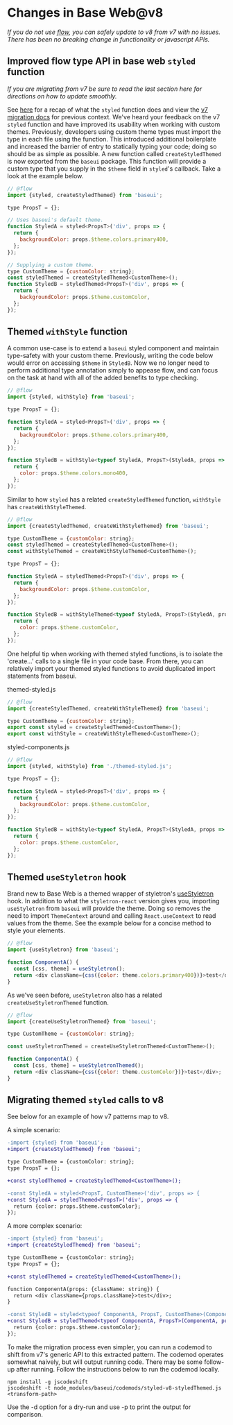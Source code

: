 # Changes in Base Web@v8

_If you do not use [flow](https://flow.org/), you can safely update to v8 from v7 with no issues.
There has been no breaking change in functionality or javascript APIs._

## Improved flow type API in base web `styled` function

_If you are migrating from v7 be sure to read the last section here for directions on how to update
smoothly._

See [here](https://baseweb.design/components/styled/) for a recap of what the `styled` function
does and view the
[v7 migration docs](https://github.com/uber/baseweb/blob/master/docs/migrations/01207.md) for
previous context. We've heard your feedback on the v7 `styled` function and have improved its
usability when working with custom themes. Previously, developers using custom theme types must
import the type in each file using the function. This introduced additional boilerplate and
increased the barrier of entry to statically typing your code; doing so should be as simple as
possible. A new function called `createStyledThemed` is now exported from the `baseui` package.
This function will provide a custom type that you supply in the `$theme` field in `styled`'s
callback. Take a look at the example below.

```js
// @flow
import {styled, createStyledThemed} from 'baseui';

type PropsT = {};

// Uses baseui's default theme.
function StyledA = styled<PropsT>('div', props => {
  return {
    backgroundColor: props.$theme.colors.primary400,
  };
});

// Supplying a custom theme.
type CustomTheme = {customColor: string};
const styledThemed = createStyledThemed<CustomTheme>();
function StyledB = styledThemed<PropsT>('div', props => {
  return {
    backgroundColor: props.$theme.customColor,
  };
});
```

## Themed `withStyle` function

A common use-case is to extend a `baseui` styled component and maintain type-safety with your
custom theme. Previously, writing the code below would error on accessing `$theme` in `StyledB`.
Now we no longer need to perform additional type annotation simply to appease flow, and can focus
on the task at hand with all of the added benefits to type checking.

```js
// @flow
import {styled, withStyle} from 'baseui';

type PropsT = {};

function StyledA = styled<PropsT>('div', props => {
  return {
    backgroundColor: props.$theme.colors.primary400,
  };
});

function StyledB = withStyle<typeof StyledA, PropsT>(StyledA, props => {
  return {
    color: props.$theme.colors.mono400,
  };
});
```

Similar to how `styled` has a related `createStyledThemed` function, `withStyle` has
`createWithStyleThemed`.

```js
// @flow
import {createStyledThemed, createWithStyleThemed} from 'baseui';

type CustomTheme = {customColor: string};
const styledThemed = createStyledThemed<CustomTheme>();
const withStyleThemed = createWithStyleThemed<CustomTheme>();

type PropsT = {};

function StyledA = styledThemed<PropsT>('div', props => {
  return {
    backgroundColor: props.$theme.customColor,
  };
});

function StyledB = withStyleThemed<typeof StyledA, PropsT>(StyledA, props => {
  return {
    color: props.$theme.customColor,
  };
});
```

One helpful tip when working with themed styled functions, is to isolate the 'create...' calls
to a single file in your code base. From there, you can relatively import your themed styled
functions to avoid duplicated import statements from baseui.

themed-styled.js

```js
// @flow
import {createStyledThemed, createWithStyleThemed} from 'baseui';

type CustomTheme = {customColor: string};
export const styled = createStyledThemed<CustomTheme>();
export const withStyle = createWithStyleThemed<CustomTheme>();
```

styled-components.js

```js
// @flow
import {styled, withStyle} from './themed-styled.js';

type PropsT = {};

function StyledA = styled<PropsT>('div', props => {
  return {
    backgroundColor: props.$theme.customColor,
  };
});

function StyledB = withStyle<typeof StyledA, PropsT>(StyledA, props => {
  return {
    color: props.$theme.customColor,
  };
});
```

## Themed `useStyletron` hook

Brand new to Base Web is a themed wrapper of styletron's
[useStyletron](https://www.styletron.org/react/#usestyletron-hook) hook. In addition to what the
`styletron-react` version gives you, importing `useStyletron` from `baseui` will provide the theme.
Doing so removes the need to import `ThemeContext` around and calling `React.useContext` to read
values from the theme. See the example below for a concise method to style your elements.

```js
// @flow
import {useStyletron} from 'baseui';

function ComponentA() {
  const [css, theme] = useStyletron();
  return <div className={css({color: theme.colors.primary400})}>test</div>;
}
```

As we've seen before, `useStyletron` also has a related `createUseStyletronThemed` function.

```js
// @flow
import {createUseStyletronThemed} from 'baseui';

type CustomTheme = {customColor: string};

const useStyletronThemed = createUseStyletronThemed<CustomTheme>();

function ComponentA() {
  const [css, theme] = useStyletronThemed();
  return <div className={css({color: theme.customColor})}>test</div>;
}
```

## Migrating themed `styled` calls to v8

See below for an example of how v7 patterns map to v8.

A simple scenario:

```diff
-import {styled} from 'baseui';
+import {createStyledThemed} from 'baseui';

type CustomTheme = {customColor: string};
type PropsT = {};

+const styledThemed = createStyledThemed<CustomTheme>();

-const StyledA = styled<PropsT, CustomTheme>('div', props => {
+const StyledA = styledThemed<PropsT>('div', props => {
  return {color: props.$theme.customColor};
});
```

A more complex scenario:

```diff
-import {styled} from 'baseui';
+import {createStyledThemed} from 'baseui';

type CustomTheme = {customColor: string};
type PropsT = {};

+const styledThemed = createStyledThemed<CustomTheme>();

function ComponentA(props: {className: string}) {
  return <div className={props.className}>test</div>;
}

-const StyledB = styled<typeof ComponentA, PropsT, CustomTheme>(ComponentA, props => {
+const StyledB = styledThemed<typeof ComponentA, PropsT>(ComponentA, props => {
  return {color: props.$theme.customColor};
});
```

To make the migration process even simpler, you can run a codemod to shift from v7's generic API to
this extracted pattern. The codemod operates somewhat naively, but will output running code. There
may be some follow-up after running. Follow the instructions below to run the codemod locally.

```
npm install -g jscodeshift
jscodeshift -t node_modules/baseui/codemods/styled-v8-styledThemed.js <transform-path>
```

Use the -d option for a dry-run and use -p to print the output for comparison.
